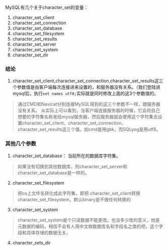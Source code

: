 MySQL有几个关于character_set的变量：

1. character_set_client
2. character_set_connection
3. character_set_database
4. character_set_filesystem
5. character_set_results
6. character_set_server
7. character_set_system
8. character_set_dir

### 结论
1. character_set_client,character_set_connection,character_set_results这三个参数值是由客户端每次连接进来设置的，和服务器没有关系。（我们登陆进mysql后，执行```set names utf8;```实际就是同时修改上面的这3个参数值的。
> 通过CMD和Navicat分别连接MySQL得到的这三个参数不一样，跟服务器没有关系。
> 从实际上可以看到，当客户端连接服务器的时候，它会将自己想要的字符集名称发给mysql服务器，然后服务器就会使用这个字符集去设置character_set_client、character_set_connection、character_set_results这三个值。如cmd是用gbk，而SQLyog是用utf8。

### 其他几个参数
1. character_set_database： 当前所在的数据库字符集。
> 如果没有切换到其他数据库，则character_set_server和character_set_database是一样的。
2. character_set_filesystem
> 把os上文件名转化成此字符集，即把 character_set_client转换character_set_filesystem，默认binary是不做任何转换的
3. character_set_system
> character_set_system是个只读数据不能更改。也没多少改的意义，他是元数据的编码，相信不会有人用中文做数据库名和字段名之类的吧，这个字段和具体存储的数据无关。
4. character_sets_dir